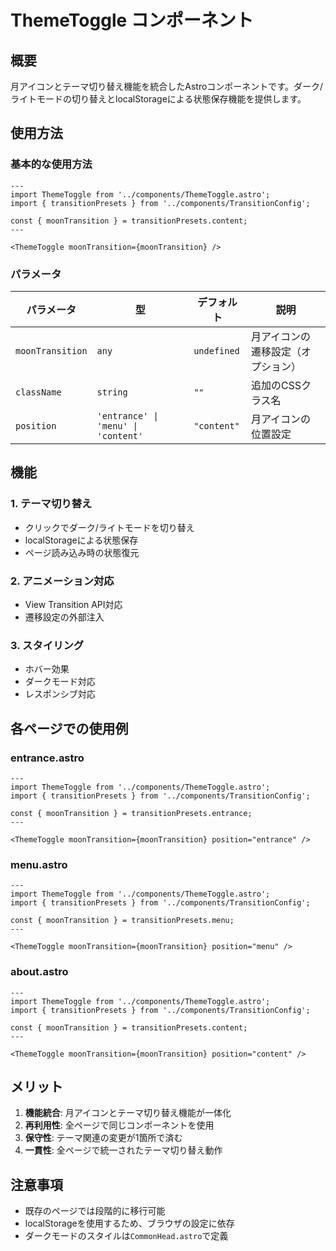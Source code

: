 # ThemeToggle コンポーネント

## 概要
月アイコンとテーマ切り替え機能を統合したAstroコンポーネントです。ダーク/ライトモードの切り替えとlocalStorageによる状態保存機能を提供します。

## 使用方法

### 基本的な使用方法

```astro
---
import ThemeToggle from '../components/ThemeToggle.astro';
import { transitionPresets } from '../components/TransitionConfig';

const { moonTransition } = transitionPresets.content;
---

<ThemeToggle moonTransition={moonTransition} />
```

### パラメータ

| パラメータ | 型 | デフォルト | 説明 |
|-----------|----|-----------|------|
| `moonTransition` | `any` | `undefined` | 月アイコンの遷移設定（オプション） |
| `className` | `string` | `""` | 追加のCSSクラス名 |
| `position` | `'entrance' \| 'menu' \| 'content'` | `"content"` | 月アイコンの位置設定 |

## 機能

### 1. テーマ切り替え
- クリックでダーク/ライトモードを切り替え
- localStorageによる状態保存
- ページ読み込み時の状態復元

### 2. アニメーション対応
- View Transition API対応
- 遷移設定の外部注入

### 3. スタイリング
- ホバー効果
- ダークモード対応
- レスポンシブ対応

## 各ページでの使用例

### entrance.astro
```astro
---
import ThemeToggle from '../components/ThemeToggle.astro';
import { transitionPresets } from '../components/TransitionConfig';

const { moonTransition } = transitionPresets.entrance;
---

<ThemeToggle moonTransition={moonTransition} position="entrance" />
```

### menu.astro
```astro
---
import ThemeToggle from '../components/ThemeToggle.astro';
import { transitionPresets } from '../components/TransitionConfig';

const { moonTransition } = transitionPresets.menu;
---

<ThemeToggle moonTransition={moonTransition} position="menu" />
```

### about.astro
```astro
---
import ThemeToggle from '../components/ThemeToggle.astro';
import { transitionPresets } from '../components/TransitionConfig';

const { moonTransition } = transitionPresets.content;
---

<ThemeToggle moonTransition={moonTransition} position="content" />
```

## メリット

1. **機能統合**: 月アイコンとテーマ切り替え機能が一体化
2. **再利用性**: 全ページで同じコンポーネントを使用
3. **保守性**: テーマ関連の変更が1箇所で済む
4. **一貫性**: 全ページで統一されたテーマ切り替え動作

## 注意事項

- 既存のページでは段階的に移行可能
- localStorageを使用するため、ブラウザの設定に依存
- ダークモードのスタイルは`CommonHead.astro`で定義
